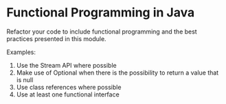 # Functional Programming in Java

Refactor your code to include functional programming and the best practices presented in this module.

Examples:

1. Use the Stream API where possible
2. Make use of Optional when there is the possibility to return a value that is null
3. Use class references where possible
4. Use at least one functional interface 
